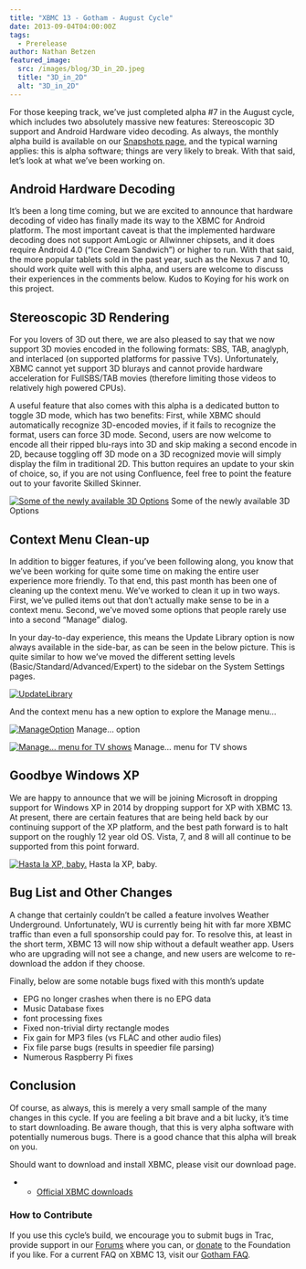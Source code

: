 ```yaml
---
title: "XBMC 13 - Gotham - August Cycle"
date: 2013-09-04T04:00:00Z
tags:
  - Prerelease
author: Nathan Betzen
featured_image:
  src: /images/blog/3D_in_2D.jpeg
  title: "3D_in_2D"
  alt: "3D_in_2D"
---
```


For those keeping track, we’ve just completed alpha #7 in the August cycle, which includes two absolutely massive new features: Stereoscopic 3D support and Android Hardware video decoding. As always, the monthly alpha build is available on our [Snapshots page](http://mirrors.xbmc.org/snapshots/ "XBMC Snapshots"), and the typical warning applies: this is alpha software; things are very likely to break. With that said, let’s look at what we’ve been working on.

## Android Hardware Decoding

It’s been a long time coming, but we are excited to announce that hardware decoding of video has finally made its way to the XBMC for Android platform. The most important caveat is that the implemented hardware decoding does not support AmLogic or Allwinner chipsets, and it does require Android 4.0 (“Ice Cream Sandwich”) or higher to run. With that said, the more popular tablets sold in the past year, such as the Nexus 7 and 10, should work quite well with this alpha, and users are welcome to discuss their experiences in the comments below. Kudos to Koying for his work on this project.

## Stereoscopic 3D Rendering

For you lovers of 3D out there, we are also pleased to say that we now support 3D movies encoded in the following formats: SBS, TAB, anaglyph, and interlaced (on supported platforms for passive TVs). Unfortunately, XBMC cannot yet support 3D blurays and cannot provide hardware acceleration for FullSBS/TAB movies (therefore limiting those videos to relatively high powered CPUs).

A useful feature that also comes with this alpha is a dedicated button to toggle 3D mode, which has two benefits: First, while XBMC should automatically recognize 3D-encoded movies, if it fails to recognize the format, users can force 3D mode. Second, users are now welcome to encode all their ripped blu-rays into 3D and skip making a second encode in 2D, because toggling off 3D mode on a 3D recognized movie will simply display the film in traditional 2D. This button requires an update to your skin of choice, so, if you are not using Confluence, feel free to point the feature out to your favorite Skilled Skinner.

[![Some of the newly available 3D Options](/images/blog/3D_in_2D-300x165.jpeg)](/images/blog/3D_in_2D.jpeg)
Some of the newly available 3D Options

## Context Menu Clean-up

In addition to bigger features, if you’ve been following along, you know that we’ve been working for quite some time on making the entire user experience more friendly. To that end, this past month has been one of cleaning up the context menu. We’ve worked to clean it up in two ways. First, we’ve pulled items out that don’t actually make sense to be in a context menu. Second, we’ve moved some options that people rarely use into a second “Manage” dialog.

In your day-to-day experience, this means the Update Library option is now always available in the side-bar, as can be seen in the below picture. This is quite similar to how we’ve moved the different setting levels (Basic/Standard/Advanced/Expert) to the sidebar on the System Settings pages.

[![UpdateLibrary](/images/blog/UpdateLibrary-300x172.jpeg)](/images/blog/UpdateLibrary.jpeg)

And the context menu has a new option to explore the Manage menu…

[![ManageOption](/images/blog/ManageOption-300x282.jpeg)](/images/blog/ManageOption.jpeg)
Manage… option

[![Manage... menu for TV shows](/images/blog/ManageMenu-300x179.jpeg)](/images/blog/ManageMenu.jpeg)
Manage… menu for TV shows

## Goodbye Windows XP

We are happy to announce that we will be joining Microsoft in dropping support for Windows XP in 2014 by dropping support for XP with XBMC 13. At present, there are certain features that are being held back by our continuing support of the XP platform, and the best path forward is to halt support on the roughly 12 year old OS. Vista, 7, and 8 will all continue to be supported from this point forward.

[![Hasta la XP, baby.](/images/blog/hastalaxp-300x171.jpeg)](/images/blog/hastalaxp.jpeg)
Hasta la XP, baby.

## Bug List and Other Changes

A change that certainly couldn’t be called a feature involves Weather Underground. Unfortunately, WU is currently being hit with far more XBMC traffic than even a full sponsorship could pay for. To resolve this, at least in the short term, XBMC 13 will now ship without a default weather app. Users who are upgrading will not see a change, and new users are welcome to re-download the addon if they choose.

Finally, below are some notable bugs fixed with this month’s update

- EPG no longer crashes when there is no EPG data
- Music Database fixes
- font processing fixes
- Fixed non-trivial dirty rectangle modes
- Fix gain for MP3 files (vs FLAC and other audio files)
- Fix file parse bugs (results in speedier file parsing)
- Numerous Raspberry Pi fixes

## Conclusion

Of course, as always, this is merely a very small sample of the many changes in this cycle. If you are feeling a bit brave and a bit lucky, it’s time to start downloading. Be aware though, that this is very alpha software with potentially numerous bugs. There is a good chance that this alpha will break on you.

Should want to download and install XBMC, please visit our download page.

- - [Official XBMC downloads](https://kodi.wiki/download/)

### How to Contribute

If you use this cycle’s build, we encourage you to submit bugs in Trac, provide support in our [Forums](https://forum.kodi.tv/ "XBMC Forums") where you can, or [donate](https://kodi.wiki/contribute/donate/ "XBMC Foundation Donations") to the Foundation if you like. For a current FAQ on XBMC 13, visit our [Gotham FAQ](<https://kodi.wiki/view/XBMC_v13_(Gotham)_FAQ> "XBMC 13 FAQ").
